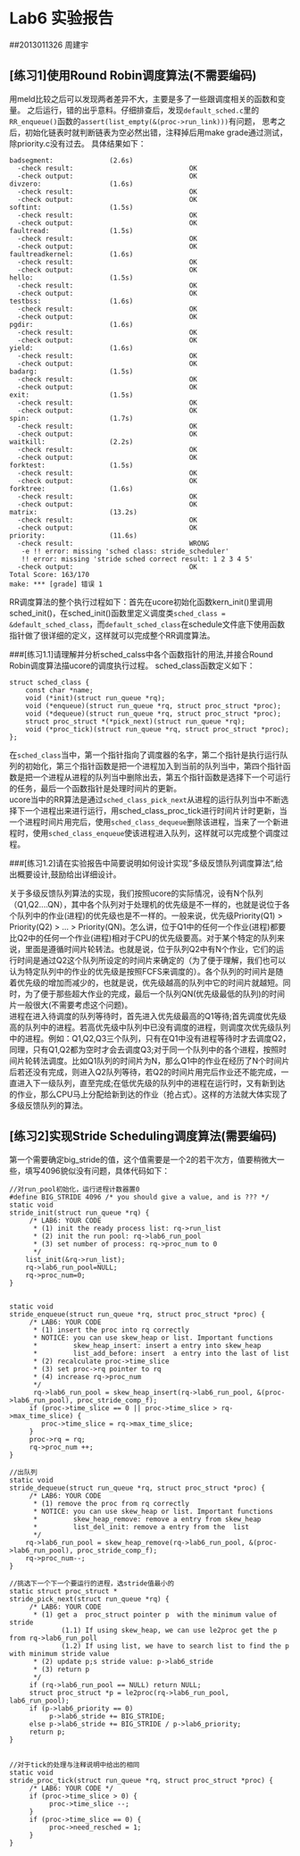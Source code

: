 # Lab6 实验报告
##2013011326 周建宇

## [练习1]使用Round Robin调度算法(不需要编码)

用meld比较之后可以发现两者差异不大，主要是多了一些跟调度相关的函数和变量。
之后运行，错的出乎意料。仔细排查后，发现`default_sched.c`里的`RR_enqueue()`函数的`assert(list_empty(&(proc->run_link)))`有问题，
思考之后，初始化链表时就判断链表为空必然出错，注释掉后用make grade通过测试，除priority.c没有过去。
具体结果如下：

	badsegment:              (2.6s)
	  -check result:                             OK
	  -check output:                             OK
	divzero:                 (1.6s)
	  -check result:                             OK
	  -check output:                             OK
	softint:                 (1.5s)
	  -check result:                             OK
	  -check output:                             OK
	faultread:               (1.5s)
	  -check result:                             OK
	  -check output:                             OK
	faultreadkernel:         (1.6s)
	  -check result:                             OK
	  -check output:                             OK
	hello:                   (1.5s)
	  -check result:                             OK
	  -check output:                             OK
	testbss:                 (1.6s)
	  -check result:                             OK
	  -check output:                             OK
	pgdir:                   (1.6s)
	  -check result:                             OK
	  -check output:                             OK
	yield:                   (1.6s)
	  -check result:                             OK
	  -check output:                             OK
	badarg:                  (1.5s)
	  -check result:                             OK
	  -check output:                             OK
	exit:                    (1.5s)
	  -check result:                             OK
	  -check output:                             OK
	spin:                    (1.7s)
	  -check result:                             OK
	  -check output:                             OK
	waitkill:                (2.2s)
	  -check result:                             OK
	  -check output:                             OK
	forktest:                (1.5s)
	  -check result:                             OK
	  -check output:                             OK
	forktree:                (1.6s)
	  -check result:                             OK
	  -check output:                             OK
	matrix:                  (13.2s)
	  -check result:                             OK
	  -check output:                             OK
	priority:                (11.6s)
	  -check result:                             WRONG
	   -e !! error: missing 'sched class: stride_scheduler'
	   !! error: missing 'stride sched correct result: 1 2 3 4 5'
	  -check output:                             OK
	Total Score: 163/170
	make: *** [grade] 错误 1

RR调度算法的整个执行过程如下：首先在ucore初始化函数kern_init()里调用sched_init()，在sched_init()函数里定义调度类`sched_class = &default_sched_class`，而`default_sched_class`在schedule文件底下使用函数指针做了很详细的定义，这样就可以完成整个RR调度算法。

###[练习1.1]请理解并分析sched_calss中各个函数指针的用法,并接合Round Robin调度算法描ucore的调度执行过程。
sched_class函数定义如下：

	struct sched_class {
	    const char *name;
	    void (*init)(struct run_queue *rq);
	    void (*enqueue)(struct run_queue *rq, struct proc_struct *proc);
	    void (*dequeue)(struct run_queue *rq, struct proc_struct *proc);
	    struct proc_struct *(*pick_next)(struct run_queue *rq);
	    void (*proc_tick)(struct run_queue *rq, struct proc_struct *proc);
	};

在`sched_class`当中，第一个指针指向了调度器的名字，第二个指针是执行运行队列的初始化，第三个指针函数是把一个进程加入到当前的队列当中，第四个指针函数是把一个进程从进程的队列当中删除出去，第五个指针函数是选择下一个可运行的任务，最后一个函数指针是处理时间片的更新。  
ucore当中的RR算法是通过`sched_class_pick_next`从进程的运行队列当中不断选择下一个进程出来进行运行，用sched_class_proc_tick进行时间片计时更新，当一个进程时间片用完后，使用`sched_class_dequeue`删除该进程，当来了一个新进程时，使用`sched_class_enqueue`使该进程进入队列，这样就可以完成整个调度过程。

###[练习1.2]请在实验报告中简要说明如何设计实现”多级反馈队列调度算法“,给出概要设计,鼓励给出详细设计。

关于多级反馈队列算法的实现，我们按照ucore的实际情况，设有N个队列（Q1,Q2....QN），其中各个队列对于处理机的优先级是不一样的，也就是说位于各个队列中的作业(进程)的优先级也是不一样的。一般来说，优先级Priority(Q1) > Priority(Q2) > ... > Priority(QN)。怎么讲，位于Q1中的任何一个作业(进程)都要比Q2中的任何一个作业(进程)相对于CPU的优先级要高。对于某个特定的队列来说，里面是遵循时间片轮转法。也就是说，位于队列Q2中有N个作业，它们的运行时间是通过Q2这个队列所设定的时间片来确定的（为了便于理解，我们也可以认为特定队列中的作业的优先级是按照FCFS来调度的）。各个队列的时间片是随着优先级的增加而减少的，也就是说，优先级越高的队列中它的时间片就越短。同时，为了便于那些超大作业的完成，最后一个队列QN(优先级最低的队列)的时间片一般很大(不需要考虑这个问题)。  
进程在进入待调度的队列等待时，首先进入优先级最高的Q1等待;首先调度优先级高的队列中的进程。若高优先级中队列中已没有调度的进程，则调度次优先级队列中的进程。例如：Q1,Q2,Q3三个队列，只有在Q1中没有进程等待时才去调度Q2，同理，只有Q1,Q2都为空时才会去调度Q3;对于同一个队列中的各个进程，按照时间片轮转法调度。比如Q1队列的时间片为N，那么Q1中的作业在经历了N个时间片后若还没有完成，则进入Q2队列等待，若Q2的时间片用完后作业还不能完成，一直进入下一级队列，直至完成;在低优先级的队列中的进程在运行时，又有新到达的作业，那么CPU马上分配给新到达的作业（抢占式）。这样的方法就大体实现了多级反馈队列的算法。


## [练习2]实现Stride Scheduling调度算法(需要编码)
第一个需要确定big_stride的值，这个值需要是一个2的若干次方，值要稍微大一些，填写4096貌似没有问题，具体代码如下：

	//对run_pool初始化，运行进程计数器置0
	#define BIG_STRIDE 4096 /* you should give a value, and is ??? */
	static void
	stride_init(struct run_queue *rq) {
	     /* LAB6: YOUR CODE
	      * (1) init the ready process list: rq->run_list
	      * (2) init the run pool: rq->lab6_run_pool
	      * (3) set number of process: rq->proc_num to 0
	      */
	    list_init(&rq->run_list);
	    rq->lab6_run_pool=NULL;
	    rq->proc_num=0;
	}
	

	static void
	stride_enqueue(struct run_queue *rq, struct proc_struct *proc) {
	     /* LAB6: YOUR CODE
	      * (1) insert the proc into rq correctly
	      * NOTICE: you can use skew_heap or list. Important functions
	      *         skew_heap_insert: insert a entry into skew_heap
	      *         list_add_before: insert  a entry into the last of list
	      * (2) recalculate proc->time_slice
	      * (3) set proc->rq pointer to rq
	      * (4) increase rq->proc_num
	      */
	      rq->lab6_run_pool = skew_heap_insert(rq->lab6_run_pool, &(proc->lab6_run_pool), proc_stride_comp_f);
	     if (proc->time_slice == 0 || proc->time_slice > rq->max_time_slice) {
	     	proc->time_slice = rq->max_time_slice;
	     }
	     proc->rq = rq;
	     rq->proc_num ++;
	}

	//出队列
	static void
	stride_dequeue(struct run_queue *rq, struct proc_struct *proc) {
	     /* LAB6: YOUR CODE
	      * (1) remove the proc from rq correctly
	      * NOTICE: you can use skew_heap or list. Important functions
	      *         skew_heap_remove: remove a entry from skew_heap
	      *         list_del_init: remove a entry from the  list
	      */
	    rq->lab6_run_pool = skew_heap_remove(rq->lab6_run_pool, &(proc->lab6_run_pool), proc_stride_comp_f);
	    rq->proc_num--;
	}

	//挑选下一个下一个要运行的进程，选stride值最小的
	static struct proc_struct *
	stride_pick_next(struct run_queue *rq) {
	     /* LAB6: YOUR CODE
	      * (1) get a  proc_struct pointer p  with the minimum value of stride
	             (1.1) If using skew_heap, we can use le2proc get the p from rq->lab6_run_poll
	             (1.2) If using list, we have to search list to find the p with minimum stride value
	      * (2) update p;s stride value: p->lab6_stride
	      * (3) return p
	      */
	     if (rq->lab6_run_pool == NULL) return NULL;
	     struct proc_struct *p = le2proc(rq->lab6_run_pool, lab6_run_pool);
	     if (p->lab6_priority == 0)
	          p->lab6_stride += BIG_STRIDE;
	     else p->lab6_stride += BIG_STRIDE / p->lab6_priority;
	     return p;
	}


	//对于tick的处理与注释说明中给出的相同
	static void
	stride_proc_tick(struct run_queue *rq, struct proc_struct *proc) {
	     /* LAB6: YOUR CODE */
	     if (proc->time_slice > 0) {
	          proc->time_slice --;
	     }
	     if (proc->time_slice == 0) {
	          proc->need_resched = 1;
	     }
	}


